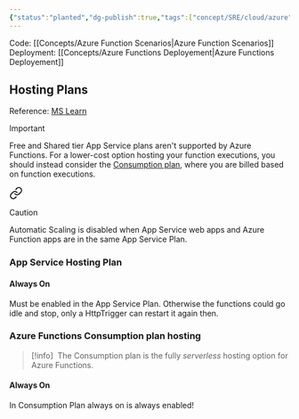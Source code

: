 ```yaml
---
{"status":"planted","dg-publish":true,"tags":["concept/SRE/cloud/azure","review"],"ms-learn-url":"https://learn.microsoft.com/en-us/azure/azure-functions/functions-overview?pivots=programming-language-csharp","definition":"Azure Functions is a serverless solution that allows you to write less code, maintain less infrastructure, and save on costs","creation_date":"2024-05-02 18:40","permalink":"/concepts/azure-functions/","dgPassFrontmatter":true}
---
```


Code: [[Concepts/Azure Function Scenarios\|Azure Function Scenarios]]
Deployment: [[Concepts/Azure Functions Deployement\|Azure Functions Deployement]]
## Hosting Plans

Reference: [MS Learn](https://learn.microsoft.com/en-us/azure/azure-functions/dedicated-plan)


> [!important] 
> Free and Shared tier App Service plans aren't supported by Azure Functions. For a lower-cost option hosting your function executions, you should instead consider the [Consumption plan](https://learn.microsoft.com/en-us/azure/azure-functions/consumption-plan), where you are billed based on function executions.


<div class="transclusion internal-embed is-loaded"><a class="markdown-embed-link" href="/concepts/app-service-auto-scaling/#580ed5" aria-label="Open link"><svg xmlns="http://www.w3.org/2000/svg" width="24" height="24" viewBox="0 0 24 24" fill="none" stroke="currentColor" stroke-width="2" stroke-linecap="round" stroke-linejoin="round" class="svg-icon lucide-link"><path d="M10 13a5 5 0 0 0 7.54.54l3-3a5 5 0 0 0-7.07-7.07l-1.72 1.71"></path><path d="M14 11a5 5 0 0 0-7.54-.54l-3 3a5 5 0 0 0 7.07 7.07l1.71-1.71"></path></svg></a><div class="markdown-embed">



> [!caution]  
> Automatic Scaling is disabled when App Service web apps and Azure Function apps are in the same App Service Plan.

</div></div>

### App Service Hosting Plan
#### Always On

Must be enabled in the App Service Plan.
Otherwise the functions could go idle and stop, only a HttpTrigger can restart it again then.
### Azure Functions Consumption plan hosting


> [!info] 
>  The Consumption plan is the fully _serverless_ hosting option for Azure Functions.

#### Always On

In Consumption Plan always on is always enabled!